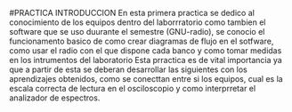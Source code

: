 #PRACTICA INTRODUCCION 
En esta primera practica se dedico al conocimiento de los equipos dentro del laborrratorio como tambien el software que se uso duurante el semestre (GNU-radio), se conocio el 
funcionamento basico de como crear diagramas de flujo en el sotfware, como usar el radio con el que dispone cada banco y como tomar medidas en los intrumentos del laboratorio
Esta prractica es de vital importancia ya que a partir de esta se deberan desarrollar las siguientes con los aprendizajes obtenidos, como se conecttan entre si los equipos, cual 
es la escala correcta de lectura en el osciloscopio y como interprretar el analizador de espectros.
